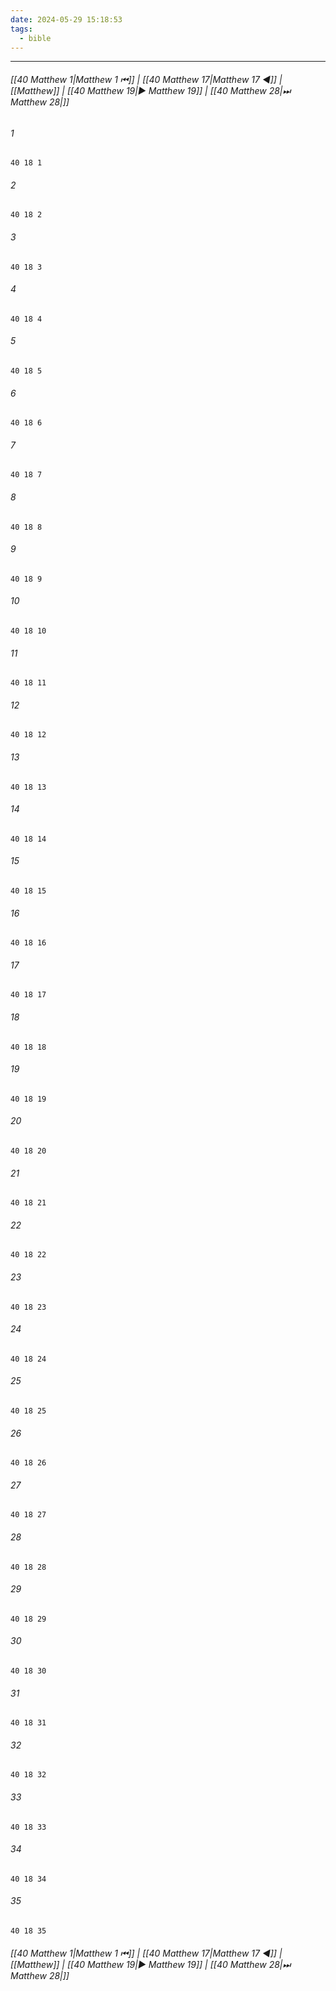 ```yaml
---
date: 2024-05-29 15:18:53
tags:
  - bible
---
```

___

###### [[40 Matthew 1|Matthew 1 ⏮]] | [[40 Matthew 17|Matthew 17 ◀]] | [[Matthew]] | [[40 Matthew 19|▶ Matthew 19]] | [[40 Matthew 28|⏭ Matthew 28|]]

###### 1
``` verse
40 18 1 
```
###### 2
``` verse
40 18 2 
```
###### 3
``` verse
40 18 3 
```
###### 4
``` verse
40 18 4 
```
###### 5
``` verse
40 18 5 
```
###### 6
``` verse
40 18 6 
```
###### 7
``` verse
40 18 7 
```
###### 8
``` verse
40 18 8 
```
###### 9
``` verse
40 18 9 
```
###### 10
``` verse
40 18 10 
```
###### 11
``` verse
40 18 11 
```
###### 12
``` verse
40 18 12 
```
###### 13
``` verse
40 18 13 
```
###### 14
``` verse
40 18 14 
```
###### 15
``` verse
40 18 15 
```
###### 16
``` verse
40 18 16 
```
###### 17
``` verse
40 18 17 
```
###### 18
``` verse
40 18 18 
```
###### 19
``` verse
40 18 19 
```
###### 20
``` verse
40 18 20 
```
###### 21
``` verse
40 18 21 
```
###### 22
``` verse
40 18 22 
```
###### 23
``` verse
40 18 23 
```
###### 24
``` verse
40 18 24 
```
###### 25
``` verse
40 18 25 
```
###### 26
``` verse
40 18 26 
```
###### 27
``` verse
40 18 27 
```
###### 28
``` verse
40 18 28 
```
###### 29
``` verse
40 18 29 
```
###### 30
``` verse
40 18 30 
```
###### 31
``` verse
40 18 31 
```
###### 32
``` verse
40 18 32 
```
###### 33
``` verse
40 18 33 
```
###### 34
``` verse
40 18 34 
```
###### 35
``` verse
40 18 35 
```

###### [[40 Matthew 1|Matthew 1 ⏮]] | [[40 Matthew 17|Matthew 17 ◀]] | [[Matthew]] | [[40 Matthew 19|▶ Matthew 19]] | [[40 Matthew 28|⏭ Matthew 28|]]

